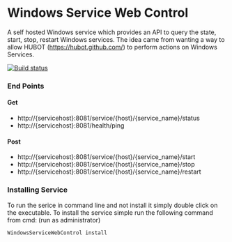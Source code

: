 # Windows Service Web Control
A self hosted Windows service which provides an API to query the state, start, stop, restart Windows services. The idea came from wanting a way to allow HUBOT (https://hubot.github.com/) to perform actions on Windows Services.

[![Build status](https://ci.appveyor.com/api/projects/status/6lvrn7dk3t22a3lh?svg=true)](https://ci.appveyor.com/project/terencevs/windowsservicewebcontrol)

### End Points
#### Get
* http://{servicehost}:8081/service/{host}/{service_name}/status
* http://{servicehost}:8081/health/ping

#### Post
* http://{servicehost}:8081/service/{host}/{service_name}/start
* http://{servicehost}:8081/service/{host}/{service_name}/stop
* http://{servicehost}:8081/service/{host}/{service_name}/restart

### Installing Service
To run the serice in command line and not install it simply double click on the executable.
To install the service simple run the following command from cmd: (run as administrator)
```
WindowsServiceWebControl install
```
